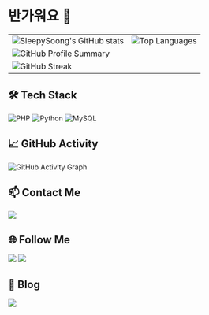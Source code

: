 # 반가워요 👋

<table>
  <tr>
    <td>
      <img src="https://github-readme-stats.vercel.app/api?username=sleepysoong&show_icons=true&theme=dracula" alt="SleepySoong's GitHub stats" />
    </td>
    <td>
      <img src="https://github-readme-stats.vercel.app/api/top-langs/?username=sleepysoong&layout=compact&theme=dracula" alt="Top Languages" />
    </td>
  </tr>
  <tr>
    <td colspan="2">
      <img src="http://github-profile-summary-cards.vercel.app/api/cards/profile-details?username=sleepysoong&theme=dracula" alt="GitHub Profile Summary" />
    </td>
  </tr>
  <tr>
    <td colspan="2">
      <img src="https://streak-stats.demolab.com/?user=sleepysoong&theme=dracula" alt="GitHub Streak" />
    </td>
  </tr>
</table>

## 🛠 Tech Stack
<p>
  <img src="https://img.shields.io/badge/PHP-777BB4?style=for-the-badge&logo=php&logoColor=white" alt="PHP" />
  <img src="https://img.shields.io/badge/Python-3776AB?style=for-the-badge&logo=python&logoColor=white" alt="Python" />
  <img src="https://img.shields.io/badge/MySQL-00000F?style=for-the-badge&logo=mysql&logoColor=white" alt="MySQL" />
</p>

## 📈 GitHub Activity
![GitHub Activity Graph](https://github-readme-activity-graph.cyclic.app/graph?username=sleepysoong&theme=dracula)

## 📫 Contact Me
<p>
  <a href="mailto:hyunnn1123@naver.com"><img src="https://img.shields.io/badge/Email-D14836?style=for-the-badge&logo=gmail&logoColor=white"/></a>
</p>

## 🌐 Follow Me
<p>
  <a href="https://discord.gg/xfr7MTgEUQ"><img src="https://img.shields.io/badge/Discord-7289DA?style=for-the-badge&logo=discord&logoColor=white"/></a>
  <a href="https://www.instagram.com/sleepysoong/"><img src="https://img.shields.io/badge/Instagram-E4405F?style=for-the-badge&logo=instagram&logoColor=white"/></a>
</p>

## 📝 Blog
<p>
  <a href="https://sleepysoong.tistory.com/"><img src="https://img.shields.io/badge/Blog-555263?style=for-the-badge&logo=tistory&logoColor=white"/></a>
</p>
